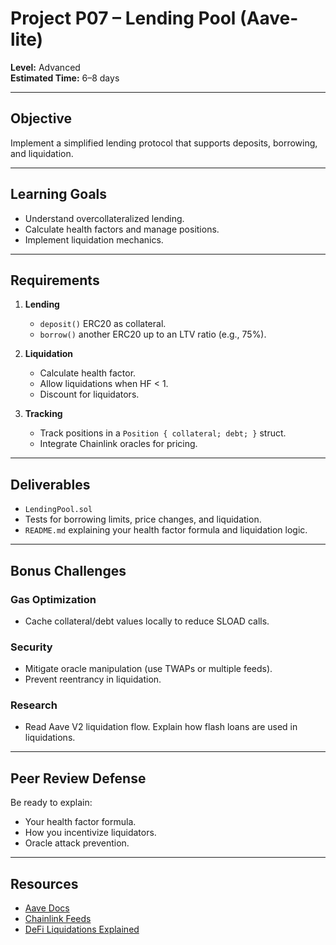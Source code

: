 # Project P07 – Lending Pool (Aave-lite)

**Level:** Advanced  
**Estimated Time:** 6–8 days  

---

## Objective
Implement a simplified lending protocol that supports deposits, borrowing, and liquidation.

---

## Learning Goals
- Understand overcollateralized lending.
- Calculate health factors and manage positions.
- Implement liquidation mechanics.

---

## Requirements
1. **Lending**
   - `deposit()` ERC20 as collateral.
   - `borrow()` another ERC20 up to an LTV ratio (e.g., 75%).

2. **Liquidation**
   - Calculate health factor.
   - Allow liquidations when HF < 1.
   - Discount for liquidators.

3. **Tracking**
   - Track positions in a `Position { collateral; debt; }` struct.
   - Integrate Chainlink oracles for pricing.

---

## Deliverables
- `LendingPool.sol`
- Tests for borrowing limits, price changes, and liquidation.
- `README.md` explaining your health factor formula and liquidation logic.

---

## Bonus Challenges
### Gas Optimization
- Cache collateral/debt values locally to reduce SLOAD calls.

### Security
- Mitigate oracle manipulation (use TWAPs or multiple feeds).
- Prevent reentrancy in liquidation.

### Research
- Read Aave V2 liquidation flow. Explain how flash loans are used in liquidations.

---

## Peer Review Defense
Be ready to explain:
- Your health factor formula.
- How you incentivize liquidators.
- Oracle attack prevention.

---

## Resources
- [Aave Docs](https://docs.aave.com/)
- [Chainlink Feeds](https://docs.chain.link/)
- [DeFi Liquidations Explained](https://blog.chain.link/defi-liquidations/)
